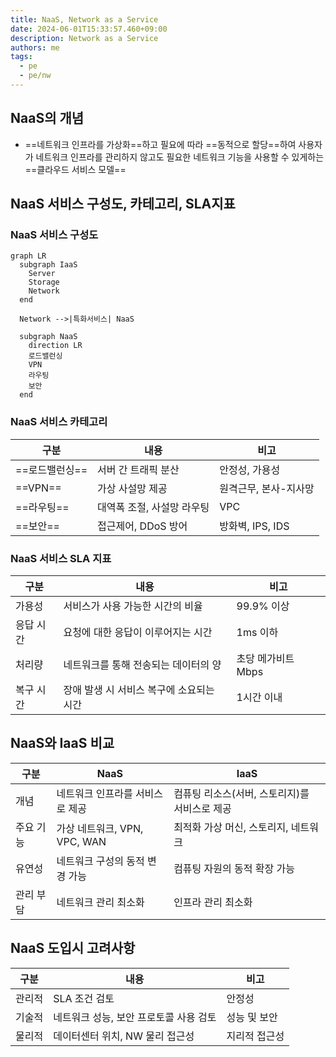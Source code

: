 ```yaml
---
title: NaaS, Network as a Service
date: 2024-06-01T15:33:57.460+09:00
description: Network as a Service
authors: me
tags:
  - pe
  - pe/nw
---
```


## NaaS의 개념

- ==네트워크 인프라를 가상화==하고 필요에 따라 ==동적으로 할당==하여 사용자가 네트워크 인프라를 관리하지 않고도 필요한 네트워크 기능을 사용할 수 있게하는 ==클라우드 서비스 모델==

## NaaS 서비스 구성도, 카테고리, SLA지표

### NaaS 서비스 구성도

```mermaid
graph LR
  subgraph IaaS
    Server
    Storage
    Network
  end

  Network -->|특화서비스| NaaS

  subgraph NaaS
    direction LR
    로드밸런싱
    VPN
    라우팅
    보안
  end
```

### NaaS 서비스 카테고리

| 구분 | 내용 | 비고 |
| --- | --- | --- |
| ==로드밸런싱== | 서버 간 트래픽 분산 | 안정성, 가용성 |
| ==VPN== | 가상 사설망 제공 | 원격근무, 본사-지사망 |
| ==라우팅== | 대역폭 조절, 사설망 라우팅 | VPC |
| ==보안== | 접근제어, DDoS 방어 | 방화벽, IPS, IDS |

### NaaS 서비스 SLA 지표

| 구분 | 내용 | 비고 |
| --- | --- | --- |
| 가용성 | 서비스가 사용 가능한 시간의 비율 | 99.9% 이상 |
| 응답 시간 | 요청에 대한 응답이 이루어지는 시간 | 1ms 이하 |
| 처리량 | 네트워크를 통해 전송되는 데이터의 양 | 초당 메가비트 Mbps |
| 복구 시간 | 장애 발생 시 서비스 복구에 소요되는 시간 | 1시간 이내 |

## NaaS와 IaaS 비교

| 구분 | NaaS | IaaS |
| --- | --- | --- |
| 개념  | 네트워크 인프라를 서비스로 제공 | 컴퓨팅 리소스(서버, 스토리지)를 서비스로 제공 |
| 주요 기능 | 가상 네트워크, VPN, VPC, WAN | 최적화 가상 머신, 스토리지, 네트워크 |
| 유연성 | 네트워크 구성의 동적 변경 가능 | 컴퓨팅 자원의 동적 확장 가능 |
| 관리 부담 | 네트워크 관리 최소화 | 인프라 관리 최소화 |

## NaaS 도입시 고려사항

| 구분 | 내용 | 비고 |
| --- | --- | --- |
| 관리적 | SLA 조건 검토 | 안정성 |
| 기술적 | 네트워크 성능, 보안 프로토콜 사용 검토 | 성능 및 보안 |
| 물리적 | 데이터센터 위치, NW 물리 접근성 | 지리적 접근성 |
